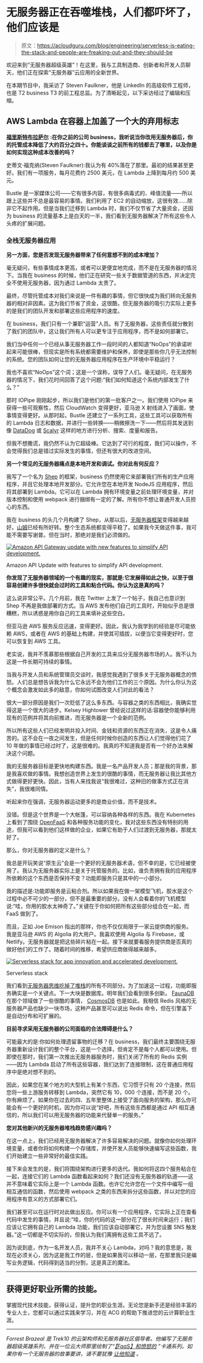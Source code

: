 # 无服务器正在吞噬堆栈，人们都吓坏了，他们应该是

> 原文：<https://acloudguru.com/blog/engineering/serverless-is-eating-the-stack-and-people-are-freaking-out-and-they-should-be>

欢迎来到“无服务器超级英雄”！在这里，我与工具制造商、创新者和开发人员聊天，他们正在探索“无服务器”云应用的全新世界。

在本期节目中，我采访了 Steven Faulkner，他是 LinkedIn 的高级软件工程师，也是 T2 business T3 的前工程总监。为了清晰起见，以下采访经过了编辑和压缩。

## AWS Lambda 在容器上加盖了一个大的弃用标志

[**福里斯特布拉萨尔**](https://twitter.com/forrestbrazeal) **:在你之前的公司 business，我听说当你改用无服务器后，你的托管成本降低了大约百分之四十。你能谈谈之前所有的钱都去了哪里，以及你是如何实现这种成本改善的吗？**

史蒂文·福克纳(Steven Faulkner):我认为有 40%落在了那里。最初的结果甚至更好。我们有一项服务，每月花费约 2500 美元，在 Lambda 上降到每月约 500 美元。

Bustle 是一家媒体公司——它有很多内容，有很多病毒式的、峰值流量——所以跟上这些并不总是最容易的事情。我们利用了 EC2 的自动缩放，这很有效……除非它不起作用。但是当我们迁移到 Lambda 时，我们不仅节省了大量资金，还因为 business 的流量基本上是白天的一半，我们看到无服务器解决了所有这些令人头疼的扩展问题。

### 全栈无服务器应用

**另一方面，您是否发现无服务器带来了任何意想不到的成本增加？**

毫无疑问，有些事情成本更高，或者可以更便宜地完成，而不是在无服务器的情况下。当我在 business 的时候，他们正在研究一些关于数据管道的东西，并决定完全不使用无服务器，因为通过 Lambda 太贵了。

最终，尽管托管成本对我们来说是一件有趣的事情，但它很快成为我们转向无服务器的相对非因素。这为我们节省了资金，这很酷，但无服务器的吸引力实际上更多的是我们的团队开发和部署这些应用程序的速度。

在 business，我们只有一个兼职“运营”人员。有了无服务器，这些责任就分散到了我们的团队中，这让我们所有人可以更专注于应用程序，而不是如何部署它。

我们当中任何一个已经从事无服务器工作一段时间的人都知道“NoOps”的承诺听起来可能很棒，但现实是所有系统都需要维护和保养，即使是那些你几乎无法控制的系统。您的团队如何让您的无服务器应用程序在生产环境中平稳运行？

我也不喜欢“NoOps”这个词；这是一个误称，误导了人们。毫无疑问，在无服务器的情况下，我们花时间回答了这个问题:“我们如何知道这个系统内部发生了什么？”

那时 IOPipe 刚刚起步，所以我们是他们的第一批客户之一。我们使用 IOPipe 来获得一些可观察性，然后 CloudWatch 变得更好，亚马逊 X 射线进入了画面，使事情变得更好。从那时起，Bustle 还建立了一系列工具，这些工具可以获取所有的 Lambda 日志和数据，并进行一些转换——稍微擦洗一下——然后将其发送到像 [DataDog](https://www.datadoghq.com/) 或 [Scalyr](https://www.scalyr.com/) 这样的地方进行分析、搜索、度量和报告。

但我不想撒谎，我仍然不认为它超级棒。它达到了可行的程度，我们可以操作，不会觉得我们总是错过实际发生的事情，但还有很大的改进空间。

**另一个常见的无服务器痛点是本地开发和调试。你对此有何反应？**

我写了一个名为 [Shep](https://github.com/bustle/shep) 的框架，business 仍然使用它来部署我们所有的生产应用程序，并且它处理本地开发部分。它允许您在本地开发 NodeJS 应用程序，然后将其部署到 Lambda。它可以在 Lambda 拥有环境变量之前处理环境变量，并对版本控制和使用 webpack 进行捆绑有一定的了解。所有你不想让普通开发人员担心的东西。

我在 business 的头几个月构建了 Shep，从那以后，[无服务器框架](https://serverless.com/framework/)变得越来越好。[山姆](https://github.com/awslabs/serverless-application-model)已经有所好转。整个生态系统都变得平稳了。如果我今天做这件事，我可能不需要写谢普。但在当时，那绝对是我们必须做的。

[![Amazon API Gateway update with new features to simplify API development. ](img/4225958ef85e0fa5977d31422a1190b7.png)](https://twitter.com/southpolesteve/status/778366955623505920)

Amazon API Update with features to simplify API development.

**你发现了无服务器领域的一个有趣的现实，那就是:它发展得如此之快，以至于很容易创建许多很快就会过时的工具和粘合代码。你认为这是真的吗？**

这么说非常公平。几个月前，我在 Twitter 上发了一个帖子，我自己也意识到 Shep 不再是我做部署的方式。当 AWS 发布他们自己的工具时，开始似乎总是很糟糕，所以诱惑是用你自己的工具来填补这些空白。

但亚马逊 AWS 服务反应迅速，变得更好。因此，我认为我学到的经验是尽可能依赖 AWS，或者在 AWS 的基础上构建，并使其可插拔，以便当它变得更好时，您可以恢复到 AWS 工具。

老实说，我并不羡慕那些根据自己开发的工具来瓜分无服务器市场的人。我不认为这是一件长期可持续的事情。

当我与开发人员和系统管理员交谈时，我感觉我遇到了很多关于无服务器概念的愤怒。人们总是想告诉我为什么它永远不会为他们工作的三个原因。为什么你认为这个概念会激发如此多的敌意，你如何试图改变人们对此的看法？

很大一部分原因是我们一次贬低了这么多东西。与容器之类的东西相比，我确实觉得这是一个很大的进步。Kelsey Hightower 曾经说过这样的话:容器使你能够利用现有的范例并将其向前推进，而无服务器是一个全新的范例。

所以所有这些人们已经发明并投入时间、金钱和资源的东西正在消失，这是令人痛苦的。这不会在一夜之间发生，但是任何时候你创造的东西让人们觉得他们花了 10 年做的事情已经过时了，这是很难的。我真的不知道我是否有一个好办法来解决这个问题。

我的无服务器目标是更快地构建东西。我是一名产品开发人员；那是我的背景，那是我喜欢做的事情。我想创造世界上发生的很酷的事情，而无服务器让我比其他方式做得更好更快。因此，当有人来找我说“我很难过，这种旧的做事方式正在消失”，我很难同情。

听起来你在强调，无服务器运动更多的是商业价值，而不是技术。

没错。但是这个世界是一个大帐篷，可以容纳各种各样的东西。我在 Kubernetes 上看到了围绕 [OpenFaaS](https://github.com/openfaas/faas) 和各种服务功能的变化，我对这些东西没有特别的用途，但我可以看到他们这样做的企业，如果它有助于人们过渡到无服务器，那就太好了。

那么，你对无服务器的定义是什么？

我总是开玩笑说“原生云”会是一个更好的无服务器术语，但不幸的是，它已经被使用了。我认为无服务器实际上是关于托管服务的。比如，谁负责拥有我的应用程序所依赖的这个东西是否保持不变？功能即服务只是其中的一小部分。

我的描述是:功能即服务是云粘合剂。所以如果我在做一架模型飞机，胶水是这个过程中必不可少的一部分，但不是最重要的部分。没有人会看着你的飞机模型说:“哇，你用的胶水太神奇了。”关键在于你如何把所有这些部分组合在一起，而 FaaS 做到了。

而且，正如 Joe Emison 指出的那样，你也不仅仅局限于一家云提供商的服务。我是亚马逊 AWS 的 Algolia 的大用户。我喜欢使用 Algolia 与 Firebase，或 Netlify。无服务器就是把这些碎片粘在一起。接下来就要看服务提供商是否真的做好他们的工作了。随着时间的推移，希望供应商做得越来越多。

[![Serverless stack for app innovation and accelerated development.](img/e2c7624c243aea6bb0d9adb66c255b0a.png)](https://twitter.com/krishnan/status/743195766135488512)

Serverless stack

我们看到[无服务器思维吃掉了堆栈](https://acloudguru.com/course/building-a-full-stack-serverless-application-on-aws)的所有不同部分。为了加速这一过程，功能即服务确实是一个关键点。下一大块是数据库。明年我们会看到很多创新。 [FaunaDB](https://fauna.com/) 在那个领域做了一些很酷的事情， [CosmosDB](https://azure.microsoft.com/en-us/services/cosmos-db/) 也是如此。我相信 Redis 风格的无服务器产品也缺少一块市场，这种产品甚至可以说出 Redis 命令，但在引擎盖下是自动分布和可扩展的。

**目前寻求采用无服务器的公司面临的合法障碍是什么？**

可能最大的是:你如何处理遗留事物的迁移？在 business，我们最终主要围绕无服务器重新设计我们的整个平台，这是一个选择，但肯定不是每个人都可以使用。但即使在那时，我们第一次推出无服务器服务时，我们关闭了所有的 Redis 实例——因为 Lambda 启动了所有这些容器，我们达到了连接限制，这在普通应用程序中是绝对想不到的。

因此，如果您在某个地方的大型机上有某个东西，它习惯于只有 20 个连接，然后您将一些上游服务转移到 Lambda，突然它有 10，000 个连接，而不是 20 个。你有麻烦了。如果你在过去的四、五年里整体上接受了面向服务的架构，那么你可能会有一个更好的时机，因为你可以说“好吧，所有这些东西都是通过 API 相互通信的，所以我们可以用无服务器的功能来代替单一的服务。”

**您对其他新兴的无服务器堆栈趋势感兴趣吗？**

在这一点上，我们已经用无服务器解决了许多容易解决的问题。就像你如何处理环境变量，或者你将如何构建一个存储库，并使开发人员能够快速编写这些函数，我们开始建立一些非常好的最佳实践。

接下来会发生的是，我们将围绕架构进行更多的迭代。我如何将这四个服务粘合在一起，连接它们的 Lambda 函数看起来如何？我们还没有无服务器的轨道——这并不意味着它实际上是一个 Lambda 函数。也许它允许您在一个文件中编写一组相互通信的函数，然后使用 webpack 之类的东西来拆分这些函数，并以对您的应用程序有意义的方式部署它们。

我们甚至可以在运行时对此做出反应。你可以有一个应用程序，它实际上正在查看代码中发生的事情，并且说:“哇，你的代码的这一部分花了很长时间来运行；我们应该让它拥有自己的 Lambda 功能，我们应该自动部署它，并为您设置 SNS 触发器。”这一切都是不切实际的，但我认为我们离拥有这些工具不远了。

因为说到底，作为一名开发人员，我并不关心 Lambda，对吗？我的意思是，我现在必须关心，因为这是我工作的层，但是如果我可以移动一层，在那里我只是编写业务逻辑，代码得到适当的分割，这是真正的魔法。

* * *

## 获得更好职业所需的技能。

掌握现代技术技能，获得认证，提升您的职业生涯。无论您是新手还是经验丰富的专业人士，您都可以通过实践来学习，并在 ACG 的帮助下推进您的云计算职业生涯。

* * *

*Forrest Brazeal 是 Trek10 的云架构师和无服务器社区倡导者。他编写了无服务器超级英雄系列，并在一位云大师那里绘制了“*[*【FaaS】和愤怒的*](https://info.acloud.guru/faas-and-furious) *”卡通系列。如果你有一个无服务器的故事要讲，请不要犹豫* [*让他知道*](https://forrestbrazeal.com/contact/) *。*